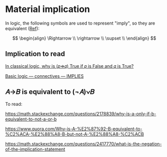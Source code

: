 
# Material implication

In logic, the following symbols are used to represent "imply", so they are equivalent ([Ref](https://math.stackexchange.com/questions/337245/in-logic-is-%E2%87%92-%E2%86%92-and-%E2%8A%83-basically-the-same-symbol)):

$$
\begin{align}
\Rightarrow \\
\rightarrow \\
\supset \\
\end{align}
$$


## Implication to read

[In classical logic, why is (𝑝⇒𝑞) True if 𝑝 is False and 𝑞 is True?](https://math.stackexchange.com/questions/70736/in-classical-logic-why-is-p-rightarrow-q-true-if-p-is-false-and-q-is-tr)

[Basic logic — connectives — IMPLIES](https://gowers.wordpress.com/2011/09/28/basic-logic-connectives-implies/)



## 𝐴→𝐵 is equivalent to (¬𝐴)∨𝐵

To read:

https://math.stackexchange.com/questions/2178839/why-is-a-only-if-b-equivalent-to-not-a-or-b

https://www.quora.com/Why-is-A-%E2%87%92-B-equivalent-to-%C2%ACA-%E2%88%A8-B-but-not-A-%E2%88%A8-%C2%ACB

https://math.stackexchange.com/questions/2417770/what-is-the-negation-of-the-implication-statement



